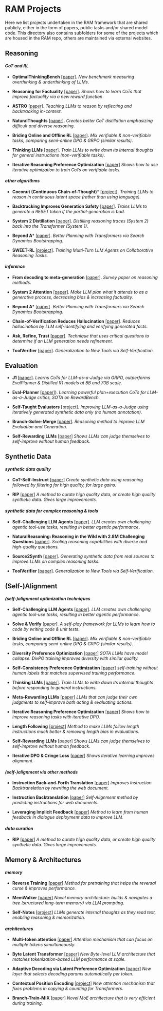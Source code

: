 
# RAM Projects
Here we list projects undertaken in the RAM framework that are shared publicly, either in the form of papers, public tasks and/or shared model code. This directory also contains subfolders for some of the projects which are housed in the RAM repo, others are maintained via external websites.


## Reasoning

#### _CoT and RL_

- **OptimalThinkingBench** [[paper]](https://arxiv.org/abs/2508.13141).
  _New benchmark measuring overthinking & underthinking of LLMs_.

- **Reasoning for Factuality** [[paper]](https://www.arxiv.org/abs/2508.05618).
  _Shows how to learn CoTs that improve factuality via a new reward function_.

- **ASTRO** [[paper]](https://arxiv.org/abs/2507.00417).
  _Teaching LLMs to reason by reflecting and backtracking in-context_.

- **NaturalThoughts** [[paper]](https://arxiv.org/abs/2507.01921).
  _Creates better CoT distillation emphasizing difficult and diverse reasoning_.

- **Briding Online and Offline RL** [[paper]](https://arxiv.org/abs/2506.21495).
  _Mix verifiable & non-verifiable tasks, comparing semi-online DPO & GRPO (similar results)_.

- **Thinking LLMs** [[paper]](https://arxiv.org/abs/2410.10630).
  _Train LLMs to write down its internal thoughts for general instructions (non-verifiable tasks)._

- **Iterative Reasoning Preference Optimization** [[paper]](https://arxiv.org/abs/2404.19733)
  _Shows how to use iterative optimization to train CoTs on verifiable tasks._

#### _other algorithms_

- **Coconut (Continuous Chain-of-Thought)*** [[project]](https://github.com/facebookresearch/coconut).
  _Training LLMs to reason in continuous latent space (rather than using language)._

- **Backtracking Improves Generation Safety** [[paper]](https://arxiv.org/abs/2409.14586).
  _Trains LLMs to generate a RESET token if the partial-generation is bad._

- **System 2 Distillation** [[paper]](https://arxiv.org/abs/2407.06023).
  _Distilling reasoning traces (System 2) back into the Transformer (System 1)._

- **Beyond A*** [[paper]](https://arxiv.org/abs/2402.14083).
  _Better Planning with Transformers via Search Dynamics Bootstrapping._

- **SWEET-RL** [[project]](https://github.com/facebookresearch/sweet_rl).
  _Training Multi-Turn LLM Agents on Collaborative Reasoning Tasks._

#### _inference_

- **From decoding to meta-generation** [[paper]](https://arxiv.org/abs/2406.16838).
  _Survey paper on reasoning methods._

- **System 2 Attention** [[paper]](https://arxiv.org/abs/2311.11829).
  _Make LLM plan what it attends to as a generative process, decreasing bias & increasing factuality._

- **Beyond A*** [[paper]](https://arxiv.org/abs/2402.14083).
  _Better Planning with Transformers via Search Dynamics Bootstrapping._

- **Chain-of-Verification Reduces Hallucination** [[paper]](https://arxiv.org/abs/2309.11495).
  _Reduces hallucination by LLM self-identifying and verifying generated facts._

- **Ask, Refine, Trust** [[paper]](https://arxiv.org/abs/2311.07961).
  _Technique that uses critical questions to determine if an LLM generation needs refinement._

- **ToolVerifier** [[paper]](https://arxiv.org/abs/2402.14158).
  _Generalization to New Tools via Self-Verification._

## Evaluation

- **J1** [[paper]](https://arxiv.org/abs/2505.10320).
  _Learns CoTs for LLM-as-a-Judge via GRPO, outperforms EvalPlanner & Distilled R1 models at 8B and 70B scale._

- **Eval-Planner** [[paper]](https://arxiv.org/abs/2501.18099)).
  _Learning powerful plan+execution CoTs for LLM-as-a-Judge critics, SOTA on RewardBench._

- **Self-Taught Evaluators** [[project]](./self_taught_evaluator).
  _Improving LLM-as-a-Judge using iteratively generated synthetic data only (no human annotation)._

- **Branch-Solve-Merge** [[paper]](https://arxiv.org/abs/2310.15123).
  _Reasoning method to improve LLM Evaluation and Generation._

- **Self-Rewarding LLMs** [[paper]](https://arxiv.org/abs/2401.10020)
  _Shows LLMs can judge themselves to self-improve without human feedback._

## Synthetic Data

#### _synthetic data quality_

- **CoT-Self-Instruct** [[paper]](https://arxiv.org/abs/2507.23751)
  _Create synthetic data using reasoning followed by filtering for high quality, for large gains._

- **RIP** [[paper]](https://arxiv.org/abs/2501.18578)
  _A method to *curate* high quality data, or *create* high quality synthetic data. Gives large improvements._

#### _synthetic data for complex reasoning & tools_

- **Self-Challenging LLM Agents** [[paper]](https://arxiv.org/abs/2506.01716).
  _LLM creates own challenging agentic tool-use tasks, resulting in better agentic performance_.
  
- **NaturalReasoning: Reasoning in the Wild with 2.8M Challenging Questions** [[paper]](https://arxiv.org/abs/2502.13124).
  _Scaling reasoning capabilities with diverse and high-quality questions._

- **Source2Synth** [[paper]](https://arxiv.org/abs/2409.08239).
  _Generating synthetic data from real sources to improve LLMs on complex reasoning tasks._

- **ToolVerifier** [[paper]](https://arxiv.org/abs/2402.14158).
  _Generalization to New Tools via Self-Verification._


## (Self-)Alignment

#### _(self-)alignment optimization techniques_

- **Self-Challenging LLM Agents** [[paper]](https://arxiv.org/abs/2506.01716).
  _LLM creates own challenging agentic tool-use tasks, resulting in better agentic performance_.

- **Solve & Verify** [[paper]](https://arxiv.org/abs/2502.14948).
  _A self-play framework for LLMs to learn how to code by writing code & unit tests_.

- **Briding Online and Offline RL** [[paper]](https://arxiv.org/abs/2506.21495).
  _Mix verifiable & non-verifiable tasks, comparing semi-online DPO & GRPO (similar results)_.

- **Diversity Preference Optimization** [[paper]](https://arxiv.org/abs/2501.18101)
  _SOTA LLMs have model collapse. DivPO training improves diversity with similar quality._

- **Self-Consistency Preference Optimization** [[paper]](https://arxiv.org/abs/2411.04109)
  _self-training without human labels that matches supervised training performance._

- **Thinking LLMs** [[paper]](https://arxiv.org/abs/2410.10630).
  _Train LLMs to write down its internal thoughts before responding to general instructions._

- **Meta-Rewarding LLMs** [[paper]](https://arxiv.org/abs/2407.19594)
  _LLMs that can judge their own judgments to self-improve both acting & evaluating actions._

- **Iterative Reasoning Preference Optimization** [[paper]](https://arxiv.org/abs/2404.19733)
  _Shows how to improve reasoning tasks with iterative DPO._

- **Length Following** [[project]](length_instruct)
  _Method to make LLMs follow length instructions much better & removing length bias in evaluations._

- **Self-Rewarding LLMs** [[paper]](https://arxiv.org/abs/2401.10020)
  _Shows LLMs can judge themselves to self-improve without human feedback._

- **Iterative DPO & Cringe Loss** [[paper]](https://arxiv.org/abs/2312.16682)
  _Shows iterative learning improves alignment._

#### _(self-)alignment via other methods_

- **Instruction Back-and-Forth Translation** [[paper]](https://arxiv.org/abs/2408.04614)
  _Improves Instruction Backtranslation by rewriting the web document._

- **Instruction Backtranslation** [[paper]](https://arxiv.org/abs/2308.06259)
  _Self-Alignment method by predicting instructions for web documents._

- **Leveraging Implicit Feedback** [[paper]](https://arxiv.org/abs/2307.14117)
  _Method to learn from human feedback in dialogue deployment data to improve LLM._

#### _data curation_

- **RIP** [[paper]](https://arxiv.org/abs/2501.18578)
  _A method to *curate* high quality data, or *create* high quality synthetic data. Gives large improvements._

## Memory & Architectures

#### _memory_

- **Reverse Training** [[paper]](https://arxiv.org/abs/2403.13799)
  _Method for pretraining that helps the reversal curse & improves performance._

- **MemWalker** [[paper]](https://arxiv.org/abs/2310.05029)
  _Novel memory architecture: builds & navigates a tree (structured long-term memory) via LLM prompting._

- **Self-Notes** [[project]](self_notes)
  _LLMs generate internal thoughts as they read text, enabling reasoning & memorization._

#### _architectures_

- **Multi-token attention** [[paper]](https://arxiv.org/abs/2504.00927)
  _Attention mechanism that can focus on multiple tokens simultaneously_.

- **Byte Latent Transformer** [[paper]](https://arxiv.org/abs/2412.09871)
  _New Byte-level LLM architecture that matches tokenization-based LLM performance at scale._

- **Adaptive Decoding via Latent Preference Optimization** [[paper]](https://arxiv.org/abs/2411.09661)
  _New layer that selects decoding params automatically *per token*_.

- **Contextual Position Encoding** [[project]](cope)
  _New attention mechanism that fixes problems in copying & counting for Transformers_.

- **Branch-Train-MiX** [[paper]](https://arxiv.org/abs/2403.07816)
  _Novel MoE architecture that is very efficient during training._
